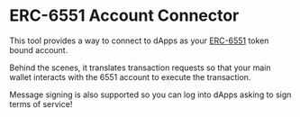 # ERC-6551 Account Connector

This tool provides a way to connect to dApps as your [ERC-6551](https://kolyasapphire.hashnode.dev/erc-6551-token-bound-accounts-future-of-nfts-is-here) token bound account.

Behind the scenes, it translates transaction requests so that your main wallet interacts with the 6551 account to execute the transaction.

Message signing is also supported so you can log into dApps asking to sign terms of service!
